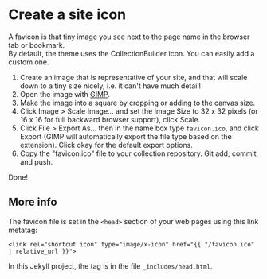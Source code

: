 # Create a site icon

A favicon is that tiny image you see next to the page name in the browser tab or bookmark.  
By default, the theme uses the CollectionBuilder icon. 
You can easily add a custom one.

1. Create an image that is representative of your site, and that will scale down to a tiny size nicely, i.e. it can't have much detail!
2. Open the image with [GIMP](https://www.gimp.org/).
3. Make the image into a square by cropping or adding to the canvas size.
4. Click Image > Scale Image... and set the Image Size to 32 x 32 pixels (or 16 x 16 for full backward browser support), click Scale.
5. Click File > Export As... then in the name box type `favicon.ico`, and click Export (GIMP will automatically export the file type based on the extension). Click okay for the default export options.
6. Copy the "favicon.ico" file to your collection repository. Git add, commit, and push.

Done!

## More info

The favicon file is set in the `<head>` section of your web pages using this link metatag: 

`<link rel="shortcut icon" type="image/x-icon" href="{{ "/favicon.ico" | relative_url }}">`

In this Jekyll project, the tag is in the file `_includes/head.html`.
